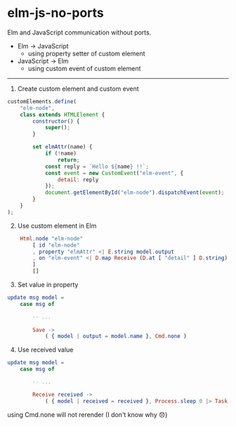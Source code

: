 # elm-js-no-ports
Elm and JavaScript communication without ports.

- Elm → JavaScript
    - using property setter of custom element
- JavaScript → Elm
    - using custom event of custom element

---

1. Create custom element and custom event
```js
customElements.define(
    "elm-node",
    class extends HTMLElement {
        constructor() {
            super();
        }

        set elmAttr(name) {
            if (!name)
                return;
            const reply = `Hello ${name} !!`;
            const event = new CustomEvent("elm-event", {
                detail: reply
            });
            document.getElementById("elm-node").dispatchEvent(event);
        }
    }
);
```

2. Use custom element in Elm
```elm
    Html.node "elm-node"
        [ id "elm-node"
        , property "elmAttr" <| E.string model.output
        , on "elm-event" <| D.map Receive (D.at [ "detail" ] D.string)
        ]
        []
```

3. Set value in property
```elm
update msg model =
    case msg of

        -- ...
    
        Save ->
            ( { model | output = model.name }, Cmd.none )
```

4. Use received value
```elm
update msg model =
    case msg of

        -- ...

        Receive received ->
            ( { model | received = received }, Process.sleep 0 |> Task.perform (always NoOp) )
```
using Cmd.none will not rerender (I don't know why :disappointed:)
